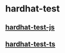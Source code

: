 # hardhat-test

## [hardhat-test-js](https://github.com/EthanOK/hardhat-test-js) 

## [hardhat-test-ts](https://github.com/EthanOK/hardhat-test-ts) 


